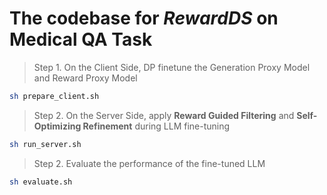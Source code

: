 # The codebase for *RewardDS* on Medical QA Task

> Step 1. On the Client Side, DP finetune the Generation Proxy Model and Reward Proxy Model

```bash
sh prepare_client.sh
```

> Step 2. On the Server Side, apply **Reward Guided Filtering** and **Self-Optimizing Refinement** during LLM fine-tuning  

```bash
sh run_server.sh
```

> Step 2. Evaluate the performance of the fine-tuned LLM

```bash
sh evaluate.sh
```